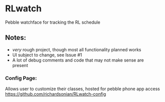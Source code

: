 # RLwatch
Pebble watchface for tracking the RL schedule
## Notes:
- _very_ rough project, though most all functionality planned works
- UI subject to change, see Issue #1
- A lot of debug comments and code that may not make sense are present

### Config Page:
Allows user to customize their classes, hosted for pebble phone app access
https://github.com/richardsonian/RLwatch-config
